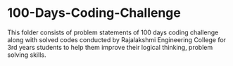 # 100-Days-Coding-Challenge
This folder consists of problem statements of 100 days coding challenge along with solved codes conducted by Rajalakshmi Engineering College for 3rd years students to help them improve their logical thinking, problem solving skills.
